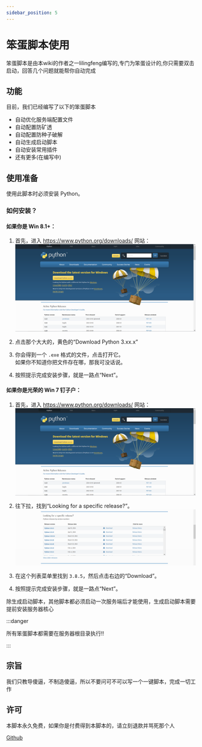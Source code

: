 ```yaml
---
sidebar_position: 5
---
```


# 笨蛋脚本使用

笨蛋脚本是由本wiki的作者之一lilingfeng编写的,专门为笨蛋设计的,你只需要双击启动，回答几个问题就能帮你自动完成

## 功能

目前，我们已经编写了以下的笨蛋脚本

* 自动优化服务端配置文件
* 自动配置防矿透
* 自动配置防种子破解
* 自动生成启动脚本
* 自动安装常用插件
* 还有更多(在编写中)

## 使用准备

使用此脚本时必须安装 Python。

### 如何安装？

#### 如果你是 Win 8.1+：

1. 首先，进入 https://www.python.org/downloads/ 网站：
![img](_images/instruction-website-of-python.png)

2. 点击那个大大的，黄色的“Download Python 3.xx.x”

3. 你会得到一个 `.exe` 格式的文件，点击打开它。    
   如果你不知道你把文件存在哪，那我可没话说。

4. 按照提示完成安装步骤，就是一路点“Next”。

#### 如果你是光荣的 Win 7 钉子户：

1. 首先，进入 https://www.python.org/downloads/ 网站：
![img](_images/instruction-website-of-python.png)

2. 往下拉，找到“Looking for a specific release?”。
![img](_images/instruction-web-of-lagecy-versions.png)

3. 在这个列表菜单里找到 `3.8.5`，然后点击右边的“Download”。

4. 按照提示完成安装步骤，就是一路点“Next”。

除生成启动脚本，其他脚本都必须启动一次服务端后才能使用，生成启动脚本需要提前安装服务器核心

:::danger

所有笨蛋脚本都需要在服务器根目录执行!!

:::

## 宗旨

我们只教导傻逼，不制造傻逼，所以不要问可不可以写一个一键脚本，完成一切工作

## 许可

本脚本永久免费，如果你是付费得到本脚本的，请立刻退款并骂死那个人

[Github](https://github.com/lilingfengdev/NitWiki-Script)
